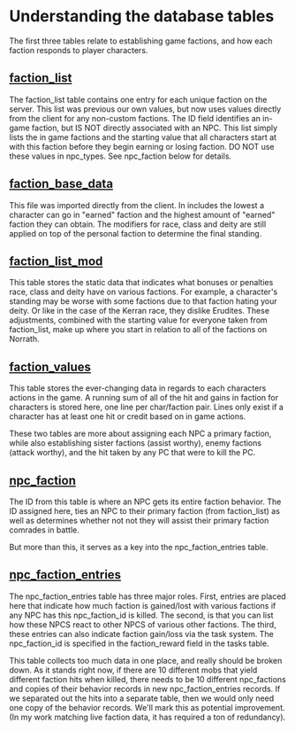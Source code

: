 # Understanding the database tables

The first three tables relate to establishing game factions, and how each faction responds to player characters.

## [faction\_list](https://eqemu.gitbook.io/database-schema/tables/faction_list)

The faction\_list table contains one entry for each unique faction on the server. This list was previous our own values, but now uses values directly from the client for any non-custom factions. The ID field identifies an in-game faction, but IS NOT directly associated with an NPC. This list simply lists the in game factions and the starting value that all characters start at with this faction before they begin earning or losing faction. DO NOT use these values in npc\_types. See npc\_faction below for details.

## [faction\_base\_data](https://eqemu.gitbook.io/database-schema/tables/faction_base_data)

This file was imported directly from the client. In includes the lowest a character can go in "earned" faction and the highest amount of "earned" faction they can obtain. The modifiers for race, class and deity are still applied on top of the personal faction to determine the final standing.

## [faction\_list\_mod](https://eqemu.gitbook.io/database-schema/tables/faction_list_mod)

This table stores the static data that indicates what bonuses or penalties race, class and deity have on various factions. For example, a character's standing may be worse with some factions due to that faction hating your deity. Or like in the case of the Kerran race, they dislike Erudites. These adjustments, combined with the starting value for everyone taken from faction\_list, make up where you start in relation to all of the factions on Norrath.

## [faction\_values](https://eqemu.gitbook.io/database-schema/tables/faction_values)

This table stores the ever-changing data in regards to each characters actions in the game. A running sum of all of the hit and gains in faction for characters is stored here, one line per char/faction pair. Lines only exist if a character has at least one hit or credit based on in game actions.

These two tables are more about assigning each NPC a primary faction, while also establishing sister factions \(assist worthy\), enemy factions \(attack worthy\), and the hit taken by any PC that were to kill the PC.

## [npc\_faction](https://eqemu.gitbook.io/database-schema/tables/npc_faction)

The ID from this table is where an NPC gets its entire faction behavior. The ID assigned here, ties an NPC to their primary faction \(from faction\_list\) as well as determines whether not not they will assist their primary faction comrades in battle.

But more than this, it serves as a key into the npc\_faction\_entries table.

## [npc\_faction\_entries](https://eqemu.gitbook.io/database-schema/tables/npc_faction_entries)

The npc\_faction\_entries table has three major roles. First, entries are placed here that indicate how much faction is gained/lost with various factions if any NPC has this npc\_faction\_id is killed. The second, is that you can list how these NPCS react to other NPCS of various other factions. The third, these entries can also indicate faction gain/loss via the task system. The npc\_faction\_id is specified in the faction\_reward field in the tasks table.

This table collects too much data in one place, and really should be broken down. As it stands right now, if there are 10 different mobs that yield different faction hits when killed, there needs to be 10 different npc\_factions and copies of their behavior records in new npc\_faction\_entries records. If we separated out the hits into a separate table, then we would only need one copy of the behavior records. We'll mark this as potential improvement. \(In my work matching live faction data, it has required a ton of redundancy\).

